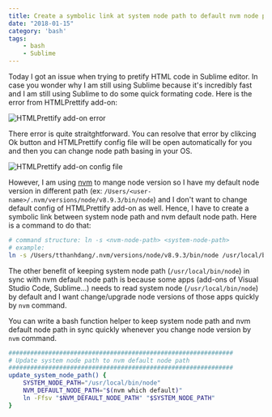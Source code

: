 ```yaml
---
title: Create a symbolic link at system node path to default nvm node path
date: "2018-01-15"
category: 'bash'
tags:
    - bash
    - Sublime
---
```


Today I got an issue when trying to pretify HTML code in Sublime editor. In case you wonder why I am still using Sublime because it's incredibly fast and I am still using Sublime to do some quick formating code. Here is the error from HTMLPrettify add-on:

![HTMLPrettify add-on error](https://user-images.githubusercontent.com/138803/34925052-01158440-f9fb-11e7-9161-13c10225ce35.png)

There error is quite straitghtforward. You can resolve that error by clikcing Ok button and HTMLPrettify config file will be open automatically for you and then you can change node path basing in your OS.

![HTMLPrettify add-on config file](https://user-images.githubusercontent.com/138803/34925053-014878aa-f9fb-11e7-9054-e7cb1e710808.png)

However, I am using [nvm](https://github.com/creationix/nvm) to mange node version so I have my default node version in different path (ex: `/Users/<user-name>/.nvm/versions/node/v8.9.3/bin/node`) and I don't want to change default config of HTMLPrettify add-on as well. Hence, I have to create a symbolic link between system node path and nvm default node path. Here is a command to do that:

```bash
# command structure: ln -s <nvm-node-path> <system-node-path>
# example:
ln -s /Users/tthanhdang/.nvm/versions/node/v8.9.3/bin/node /usr/local/bin/node
```

The other benefit of keeping system node path (`/usr/local/bin/node`) in sync with nvm default node path is because some apps (add-ons of Visual Studio Code, Sublime…) needs to read system node (`/usr/local/bin/node`) by default and I want change/upgrade node versions of those apps quickly by `nvm` command. 

You can write a bash function helper to keep system node path and nvm default node path in sync quickly whenever you change node version by `nvm` command.


```bash
##############################################################
# Update system node path to nvm default node path
##############################################################
update_system_node_path() {
    SYSTEM_NODE_PATH="/usr/local/bin/node"
    NVM_DEFAULT_NODE_PATH="$(nvm which default)"
    ln -Ffsv "$NVM_DEFAULT_NODE_PATH" "$SYSTEM_NODE_PATH"
}
```
